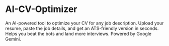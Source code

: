 # AI-CV-Optimizer
An AI-powered tool to optimize your CV for any job description. Upload your resume, paste the job details, and get an ATS-friendly version in seconds. Helps you beat the bots and land more interviews. Powered by Google Gemini.
